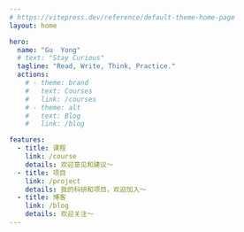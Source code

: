 ```yaml
---
# https://vitepress.dev/reference/default-theme-home-page
layout: home

hero:
  name: "Gu  Yong"
  # text: "Stay Curious"
  tagline: "Read, Write, Think, Practice."
  actions:
    # - theme: brand
    #   text: Courses
    #   link: /courses
    # - theme: alt
    #   text: Blog
    #   link: /blog

features:
  - title: 课程
    link: /course
    details: 欢迎意见和建议～
  - title: 项目
    link: /project
    details: 我的科研和项目，欢迎加入～
  - title: 博客
    link: /blog
    details: 欢迎关注～
---
```


